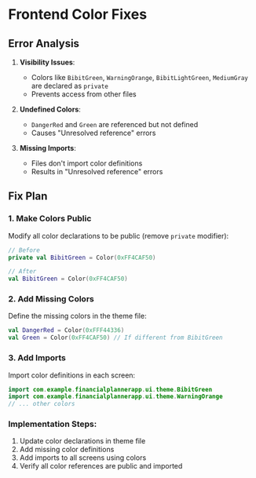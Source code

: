 # Frontend Color Fixes

## Error Analysis
1. **Visibility Issues**: 
   - Colors like `BibitGreen`, `WarningOrange`, `BibitLightGreen`, `MediumGray` are declared as `private`
   - Prevents access from other files

2. **Undefined Colors**:
   - `DangerRed` and `Green` are referenced but not defined
   - Causes "Unresolved reference" errors

3. **Missing Imports**:
   - Files don't import color definitions
   - Results in "Unresolved reference" errors

## Fix Plan

### 1. Make Colors Public
Modify all color declarations to be public (remove `private` modifier):

```kotlin
// Before
private val BibitGreen = Color(0xFF4CAF50)

// After
val BibitGreen = Color(0xFF4CAF50)
```

### 2. Add Missing Colors
Define the missing colors in the theme file:

```kotlin
val DangerRed = Color(0xFFF44336)
val Green = Color(0xFF4CAF50) // If different from BibitGreen
```

### 3. Add Imports
Import color definitions in each screen:

```kotlin
import com.example.financialplannerapp.ui.theme.BibitGreen
import com.example.financialplannerapp.ui.theme.WarningOrange
// ... other colors
```

### Implementation Steps:
1. Update color declarations in theme file
2. Add missing color definitions
3. Add imports to all screens using colors
4. Verify all color references are public and imported